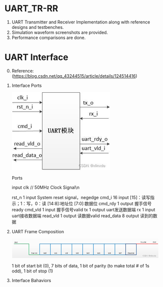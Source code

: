 # UART_TR-RR

1. UART Transmitter and Receiver Implementation along with reference designs and testbenches.
2. Simulation waveform screenshots are provided.
3. Performance comparisons are done.

# UART Interface

0. Reference: (https://blog.csdn.net/qq_43244515/article/details/124514416)

1. Interface Ports

    ![plot](./UART_Ports.jfif)

    Ports

    input       clk         // 50MHz Clock Signal\n



    rst_n	1	input	System reset signal，negedge
    cmd_i	16	input	[15]：读写指示；1：写，0：读 [14:8]:地址位 [7:0]:数据位
    cmd_rdy	1	output	握手信号ready
    cmd_vld	1	input	握手信号valid
    tx	1	output	uart发送数据端
    rx	1	input	uart接收数据端
    read_vld	1	output	读数据valid
    read_data	8	output	读到的数据

2. UART Frame Composition

    ![plot](./UART_Frame.png)

    1 bit of start bit (0),
    7 bits of data,
    1 bit of parity (to make total # of 1s odd),
    1 bit of stop (1)

3. Interface Bahaviors

